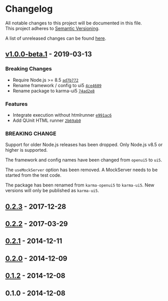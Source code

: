# Changelog
All notable changes to this project will be documented in this file.  
This project adheres to [Semantic Versioning](http://semver.org/spec/v2.0.0.html).

A list of unreleased changes can be found [here](https://github.com/SAP/karma-ui5/compare/v1.0.0-beta.1...HEAD).

<a name="v1.0.0-beta.1"></a>
## [v1.0.0-beta.1] - 2019-03-13
### Breaking Changes
- Require Node.js >= 8.5 [`ad7b772`](https://github.com/SAP/karma-ui5/commit/ad7b772d80040f7d1fd069675e4447104cc81b2d)
- Rename framework / config to ui5 [`4ce4609`](https://github.com/SAP/karma-ui5/commit/4ce460977c8bc0171efd3943322dcc1642d562a4)
- Rename package to karma-ui5 [`74ad2e8`](https://github.com/SAP/karma-ui5/commit/74ad2e8cb04dd637f6eb4583b2689f7f837db064)

### Features
- Integrate execution without htmlrunner [`e991ac6`](https://github.com/SAP/karma-ui5/commit/e991ac6a23f3249e89169d09a556b085d6ff125d)
- Add QUnit HTML runner [`2b69ab0`](https://github.com/SAP/karma-ui5/commit/2b69ab03a70db477d5da47b68d4aa904f0908fec)

### BREAKING CHANGE

Support for older Node.js releases has been dropped.
Only Node.js v8.5 or higher is supported.

The framework and config names have been changed from `openui5` to
`ui5`.

The `useMockServer` option has been removed.
A MockServer needs to be started from the test code.

The package has been renamed from `karma-openui5` to `karma-ui5`. New
versions will only be published as `karma-ui5`.


<a name="0.2.3"></a>
## [0.2.3] - 2017-12-28

<a name="0.2.2"></a>
## [0.2.2] - 2017-03-29

<a name="0.2.1"></a>
## [0.2.1] - 2014-12-11

<a name="0.2.0"></a>
## [0.2.0] - 2014-12-09

<a name="0.1.2"></a>
## [0.1.2] - 2014-12-08

<a name="0.1.0"></a>
## 0.1.0 - 2014-12-08

[v1.0.0-beta.1]: https://github.com/SAP/karma-ui5/compare/0.2.3...v1.0.0-beta.1
[0.2.3]: https://github.com/SAP/karma-ui5/compare/0.2.2...0.2.3
[0.2.2]: https://github.com/SAP/karma-ui5/compare/0.2.1...0.2.2
[0.2.1]: https://github.com/SAP/karma-ui5/compare/0.2.0...0.2.1
[0.2.0]: https://github.com/SAP/karma-ui5/compare/0.1.2...0.2.0
[0.1.2]: https://github.com/SAP/karma-ui5/compare/0.1.0...0.1.2
